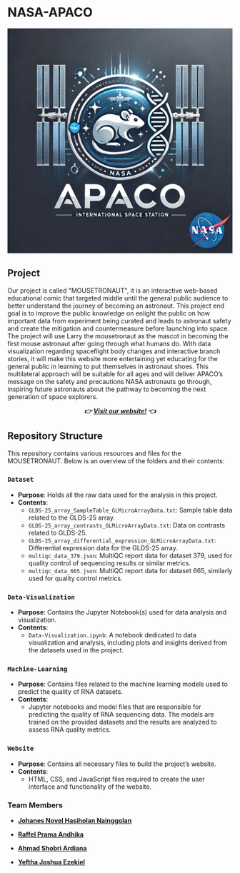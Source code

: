 # NASA-APACO

<div align="center">
  <img src="https://github.com/ArkZ10/NASA-APACO/blob/main/Logo.jpg" alt="team members" width="800"/>
</div>

## Project
Our project is called "MOUSETRONAUT", it is an interactive web-based educational comic that targeted middle until the general public audience to better understand the journey of becoming an astronaut. This project end goal is to improve the public knowledge on enlight the public on how important data from experiment being curated and leads to astronaut safety and create the mitigation and countermeasure before launching into space. The project will use Larry the mousetronaut as the mascot in becoming the first mouse astronaut after going through what humans do. With data visualization regarding spaceflight body changes and interactive branch stories, it will make this website more entertaining yet educating for the general public in learning to put themselves in astronaut shoes. This multilateral approach will be suitable for all ages and will deliver APACO’s message on the safety and precautions NASA astronauts go through, inspiring future astronauts about the pathway to becoming the next generation of space explorers.

<div align="center">
  
  **_👉 [Visit our website!](http://mousetronout.earth/) 👈_**

</div>

## Repository Structure

This repository contains various resources and files for the MOUSETRONAUT. Below is an overview of the folders and their contents:

### `Dataset`
- **Purpose**: Holds all the raw data used for the analysis in this project.
- **Contents**: 
  - `GLDS-25_array_SampleTable_GLMicroArrayData.txt`: Sample table data related to the GLDS-25 array.
  - `GLDS-25_array_contrasts_GLMicroArrayData.txt`: Data on contrasts related to GLDS-25.
  - `GLDS-25_array_differential_expression_GLMicroArrayData.txt`: Differential expression data for the GLDS-25 array.
  - `multiqc_data_379.json`: MultiQC report data for dataset 379, used for quality control of sequencing results or similar metrics.
  - `multiqc_data_665.json`: MultiQC report data for dataset 665, similarly used for quality control metrics.

### `Data-Visualization`
- **Purpose**: Contains the Jupyter Notebook(s) used for data analysis and visualization.
- **Contents**: 
  - `Data-Visualization.ipynb`: A notebook dedicated to data visualization and analysis, including plots and insights derived from the datasets used in the project.

### `Machine-Learning`
- **Purpose**: Contains files related to the machine learning models used to predict the quality of RNA datasets.
- **Contents**: 
  - Jupyter notebooks and model files that are responsible for predicting the quality of RNA sequencing data. The models are trained on the provided datasets and the results are analyzed to assess RNA quality metrics.

### `Website`
- **Purpose**: Contains all necessary files to build the project’s website.
- **Contents**: 
  - HTML, CSS, and JavaScript files required to create the user interface and functionality of the website.

### Team Members
- **[Johanes Novel Hasiholan Nainggolan](https://www.linkedin.com/in/johanesnovel/)**  

- **[Raffel Prama Andhika](https://www.linkedin.com/in/raffel-prama-andhika-24206a149/)**  

- **[Ahmad Shobri Ardiana](https://www.linkedin.com/in/ahmadshobri/)**

- **[Yeftha Joshua Ezekiel](https://www.linkedin.com/in/yefthajoshua/)**  
